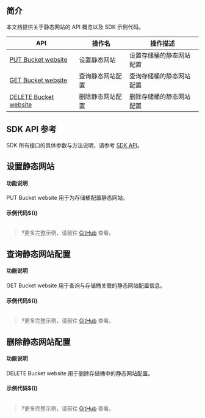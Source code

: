 ## 简介

本文档提供关于静态网站的 API 概览以及 SDK 示例代码。

| API                                                          | 操作名           | 操作描述                 |
| ------------------------------------------------------------ | ---------------- | ------------------------ |
| [PUT Bucket website](https://cloud.tencent.com/document/product/436/31930) | 设置静态网站     | 设置存储桶的静态网站配置 |
| [GET Bucket website](https://cloud.tencent.com/document/product/436/31929) | 查询静态网站配置 | 查询存储桶的静态网站配置 |
| [DELETE Bucket website](https://cloud.tencent.com/document/product/436/31928) | 删除静态网站配置 | 删除存储桶的静态网站配置 |

## SDK API 参考

SDK 所有接口的具体参数与方法说明，请参考 [SDK API](cssg://api-doc)。

## 设置静态网站

#### 功能说明

PUT Bucket website 用于为存储桶配置静态网站。

#### 示例代码${i}

[//]: # (.cssg-snippet-put-bucket-website)
```
```

>?更多完整示例，请前往 [GitHub](cssg://code-example/put-bucket-website) 查看。

## 查询静态网站配置

#### 功能说明

GET Bucket website 用于查询与存储桶关联的静态网站配置信息。

#### 示例代码${i}

[//]: # (.cssg-snippet-get-bucket-website)
```
```

>?更多完整示例，请前往 [GitHub](cssg://code-example/get-bucket-website) 查看。

## 删除静态网站配置

#### 功能说明

DELETE Bucket website 用于删除存储桶中的静态网站配置。

#### 示例代码${i}

[//]: # (.cssg-snippet-delete-bucket-website)
```
```

>?更多完整示例，请前往 [GitHub](cssg://code-example/delete-bucket-website) 查看。

